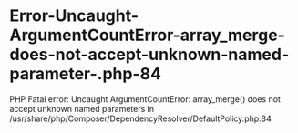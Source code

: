 # Error-Uncaught-ArgumentCountError-array_merge-does-not-accept-unknown-named-parameter-.php-84
PHP Fatal error:  Uncaught ArgumentCountError: array_merge() does not accept unknown named parameters in /usr/share/php/Composer/DependencyResolver/DefaultPolicy.php:84
